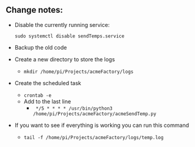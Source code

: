 ## Change notes: ##

* Disable the currently running service:

     ``` sudo systemctl disable sendTemps.service ```

* Backup the old code 

* Create a new directory to store the logs
  * ``` mkdir /home/pi/Projects/acmeFactory/logs ```

* Create the scheduled task
  * ``` crontab -e ```
  * Add to the last line
     * ```	*/5 * * * * /usr/bin/python3 /home/pi/Projects/acmeFactory/acmeSendTemp.py ```
     
* If you want to see if everything is working you can run this command
  * ```tail -f /home/pi/Projects/acmeFactory/logs/temp.log```

